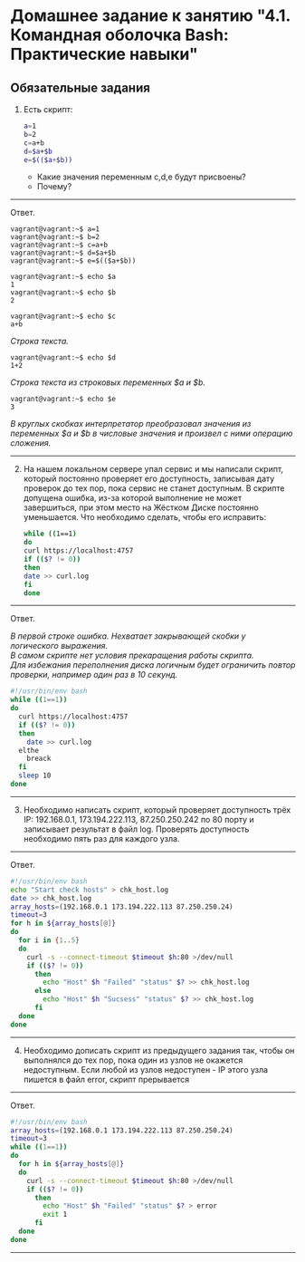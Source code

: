 
# Домашнее задание к занятию "4.1. Командная оболочка Bash: Практические навыки"

## Обязательные задания

1. Есть скрипт:
	```bash
	a=1
	b=2
	c=a+b
	d=$a+$b
	e=$(($a+$b))
	```
	* Какие значения переменным c,d,e будут присвоены?
	* Почему?

---

Ответ.

```
vagrant@vagrant:~$ a=1
vagrant@vagrant:~$ b=2
vagrant@vagrant:~$ c=a+b
vagrant@vagrant:~$ d=$a+$b
vagrant@vagrant:~$ e=$(($a+$b))
```
```
vagrant@vagrant:~$ echo $a
1
vagrant@vagrant:~$ echo $b
2
```
```
vagrant@vagrant:~$ echo $c
a+b
```

*Строка текста.*  

```
vagrant@vagrant:~$ echo $d
1+2
```

*Строка текста из строковых переменных $a и $b.*  

```
vagrant@vagrant:~$ echo $e
3
```

*В круглых скобках интерпретатор преобразовал значения из переменных $a и $b в числовые значения и произвел с ними операцию сложения.*  

---
2. На нашем локальном сервере упал сервис и мы написали скрипт, который постоянно проверяет его доступность, записывая дату проверок до тех пор, пока сервис не станет доступным. В скрипте допущена ошибка, из-за которой выполнение не может завершиться, при этом место на Жёстком Диске постоянно уменьшается. Что необходимо сделать, чтобы его исправить:
	```bash
	while ((1==1)
	do
	curl https://localhost:4757
	if (($? != 0))
	then
	date >> curl.log
	fi
	done
	```
---

Ответ.

*В первой строке ошибка. Нехватает закрывающей скобки у логического выражения.*  
*В самом скрипте нет условия прекаращения работы скрипта.*  
*Для избежания переполнения диска логичным будет ограничить повтор проверки, например один раз в 10 секунд.*

```bash
#!/usr/bin/env bash
while ((1==1))
do
  curl https://localhost:4757
  if (($? != 0))
  then
    date >> curl.log
  elthe
    breack
  fi
  sleep 10
done
```
---
3. Необходимо написать скрипт, который проверяет доступность трёх IP: 192.168.0.1, 173.194.222.113, 87.250.250.242 по 80 порту и записывает результат в файл log. Проверять доступность необходимо пять раз для каждого узла.
---

Ответ.

```bash
#!/usr/bin/env bash
echo "Start check hosts" > chk_host.log
date >> chk_host.log
array_hosts=(192.168.0.1 173.194.222.113 87.250.250.24)
timeout=3
for h in ${array_hosts[@]}
do
  for i in {1..5}
  do
    curl -s --connect-timeout $timeout $h:80 >/dev/null
    if (($? != 0))
      then
        echo "Host" $h "Failed" "status" $? >> chk_host.log
      else
        echo "Host" $h "Sucsess" "status" $? >> chk_host.log
      fi
  done
done
```

---
4. Необходимо дописать скрипт из предыдущего задания так, чтобы он выполнялся до тех пор, пока один из узлов не окажется недоступным. Если любой из узлов недоступен - IP этого узла пишется в файл error, скрипт прерывается
---

Ответ.

```bash
#!/usr/bin/env bash
array_hosts=(192.168.0.1 173.194.222.113 87.250.250.24)
timeout=3
while ((1==1))
do
  for h in ${array_hosts[@]}
  do
    curl -s --connect-timeout $timeout $h:80 >/dev/null
    if (($? != 0))
      then
        echo "Host" $h "Failed" "status" $? > error
        exit 1
      fi
  done
done
```

---
